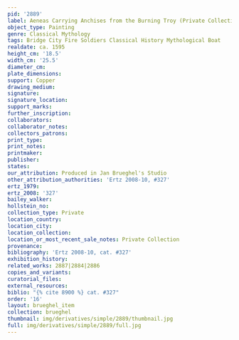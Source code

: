 ```yaml
---
pid: '2889'
label: Aeneas Carrying Anchises from the Burning Troy (Private Collection)
object_type: Painting
genre: Classical Mythology
tags: Bridge City Fire Soldiers Classical History Mythological Boat
realdate: ca. 1595
height_cm: '18.5'
width_cm: '25.5'
diameter_cm: 
plate_dimensions: 
support: Copper
drawing_medium: 
signature: 
signature_location: 
support_marks: 
further_inscription: 
collaborators: 
collaborator_notes: 
collectors_patrons: 
print_type: 
print_notes: 
printmaker: 
publisher: 
states: 
our_attribution: Produced in Jan Brueghel's Studio
other_attribution_authorities: 'Ertz 2008-10, #327'
ertz_1979: 
ertz_2008: '327'
bailey_walker: 
hollstein_no: 
collection_type: Private
location_country: 
location_city: 
location_collection: 
location_or_most_recent_sale_notes: Private Collection
provenance: 
bibliography: 'Ertz 2008-10, cat. #327'
exhibition_history: 
related_works: 2887|2884|2886
copies_and_variants: 
curatorial_files: 
external_resources: 
biblio: "{% cite 8900 %} cat. #327"
order: '16'
layout: brueghel_item
collection: brueghel
thumbnail: img/derivatives/simple/2889/thumbnail.jpg
full: img/derivatives/simple/2889/full.jpg
---
```

